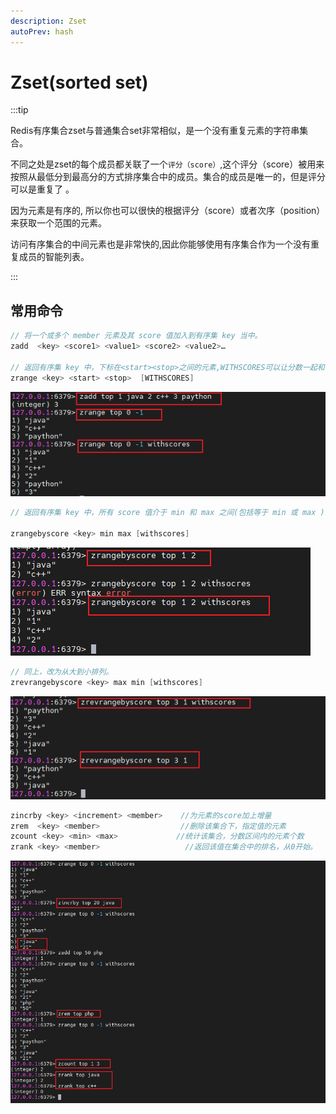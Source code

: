 ```yaml
---
description: Zset
autoPrev: hash
---
```


# Zset(sorted set)
:::tip

Redis有序集合zset与普通集合set非常相似，是一个没有重复元素的字符串集合。

不同之处是zset的每个成员都关联了一个`评分（score）`,这个评分（score）被用来按照从最低分到最高分的方式排序集合中的成员。集合的成员是唯一的，但是评分可以是重复了 。

因为元素是有序的, 所以你也可以很快的根据评分（score）或者次序（position）来获取一个范围的元素。

访问有序集合的中间元素也是非常快的,因此你能够使用有序集合作为一个没有重复成员的智能列表。

:::

## 常用命令
```java
// 将一个或多个 member 元素及其 score 值加入到有序集 key 当中。
zadd  <key> <score1> <value1> <score2> <value2>…

// 返回有序集 key 中，下标在<start><stop>之间的元素,WITHSCORES可以让分数一起和值返回到结果集
zrange <key> <start> <stop>  [WITHSCORES] 
```
![zset](/blogImg/redis/20210531113039.png)

```java
// 返回有序集 key 中，所有 score 值介于 min 和 max 之间(包括等于 min 或 max )的成员。有序集成员按 score 值递增(从小到大)次序排列。 

zrangebyscore <key> min max [withscores]
```
![zset1](/blogImg/redis/20210531114031.png)

```java
// 同上，改为从大到小排列。
zrevrangebyscore <key> max min [withscores]
```
![zset2](/blogImg/redis/20210531114653.png)
```java
zincrby <key> <increment> <member>    //为元素的score加上增量
zrem  <key> <member>                  //删除该集合下，指定值的元素  
zcount <key> <min> <max>             //统计该集合，分数区间内的元素个数 
zrank <key> <member>                   //返回该值在集合中的排名，从0开始。
```
![zset3](/blogImg/redis/20210531132835.png)